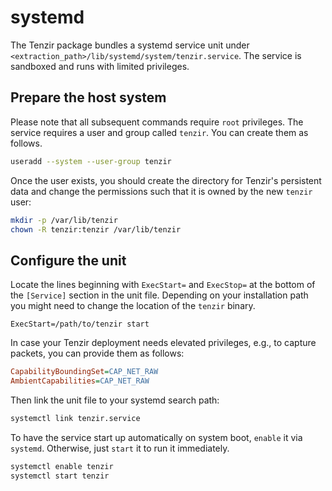 # systemd

The Tenzir package bundles a systemd service unit under
`<extraction_path>/lib/systemd/system/tenzir.service`. The service is sandboxed
and runs with limited privileges.

## Prepare the host system

Please note that all subsequent commands require `root` privileges. The service
requires a user and group called `tenzir`. You can create them as follows.

```bash
useradd --system --user-group tenzir
```

Once the user exists, you should create the directory for Tenzir's persistent
data and change the permissions such that it is owned by the new `tenzir` user:

```bash
mkdir -p /var/lib/tenzir
chown -R tenzir:tenzir /var/lib/tenzir
```

## Configure the unit

Locate the lines beginning with `ExecStart=` and `ExecStop=` at the bottom
of the `[Service]` section in the unit file. Depending on your installation path
you might need to change the location of the `tenzir` binary.

```
ExecStart=/path/to/tenzir start
```

In case your Tenzir deployment needs elevated privileges, e.g., to capture
packets, you can provide them as follows:

```ini
CapabilityBoundingSet=CAP_NET_RAW
AmbientCapabilities=CAP_NET_RAW
```

Then link the unit file to your systemd search path:

```bash
systemctl link tenzir.service
```

To have the service start up automatically on system boot, `enable` it via
`systemd`. Otherwise, just `start` it to run it immediately.

```bash
systemctl enable tenzir
systemctl start tenzir
```
